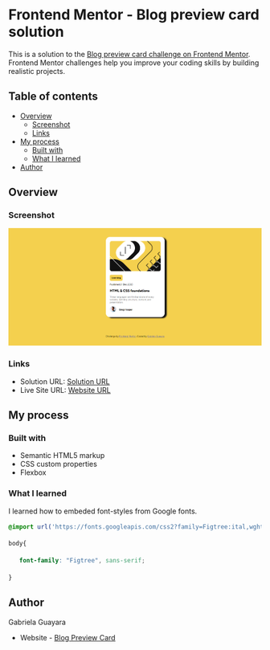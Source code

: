 # Frontend Mentor - Blog preview card solution

This is a solution to the [Blog preview card challenge on Frontend Mentor](https://www.frontendmentor.io/challenges/blog-preview-card-ckPaj01IcS). Frontend Mentor challenges help you improve your coding skills by building realistic projects. 

## Table of contents

- [Overview](#overview)
  - [Screenshot](#screenshot)
  - [Links](#links)
- [My process](#my-process)
  - [Built with](#built-with)
  - [What I learned](#what-i-learned)
- [Author](#author)

## Overview

### Screenshot

![](./assets/images/screenshot.png)

### Links

- Solution URL: [Solution URL](https://github.com/GabrielaGuayara/blobPreviewCard)
- Live Site URL: [Website URL](https://blogpreviewcardchallege.netlify.app/)

## My process

### Built with

- Semantic HTML5 markup
- CSS custom properties
- Flexbox


### What I learned

I learned how to embeded font-styles from Google fonts. 

```css
@import url('https://fonts.googleapis.com/css2?family=Figtree:ital,wght@0,300..900;1,300..900&display=swap');

body{

   font-family: "Figtree", sans-serif;

}
```

## Author
Gabriela Guayara
- Website - [Blog Preview Card](https://blogpreviewcardchallege.netlify.app/)

